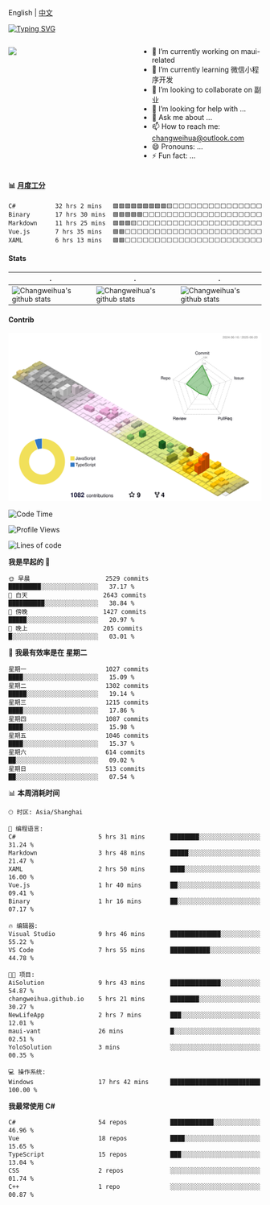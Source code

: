 English | [中文](README_CN.md)

[![Typing SVG](https://readme-typing-svg.herokuapp.com?color=%2336BCF7&center=true&vCenter=true&width=600&lines=Hi+there+👋,+I+am+Chang+Weihua;+Welcome+to+My+Profile!;Over+9+years+of+programming+experience;Always+learning+new+things+)](https://git.io/typing-svg)

<div style="display: grid;gap: 20px;grid-template-columns: repeat(auto-fit, minmax(240px, 1fr));">

[<img src="https://github-readme-stats.vercel.app/api?username=changweihua&show_icons=true&locale=cn" />](https://metrics.lecoq.io/changweihua#gh-light-mode-only)

<div>

- 🔭 I’m currently working on maui-related
- 🌱 I’m currently learning 微信小程序开发
- 👯 I’m looking to collaborate on 副业
- 🤔 I’m looking for help with ...
- 💬 Ask me about ...
- 📫 How to reach me: changweihua@outlook.com
- 😄 Pronouns: ...
- ⚡ Fun fact: ...

</div>

</div>

#### :bar_chart: [月度工分](https://github.com/changweihua/wakapi)

<!--START_SECTION:wakao-->

```txt
C#           32 hrs 2 mins   🟩🟩🟩🟩🟩🟩🟩🟩🟩🟨⬜⬜⬜⬜⬜⬜⬜⬜⬜⬜⬜⬜⬜⬜⬜   37.41 %
Binary       17 hrs 30 mins  🟩🟩🟩🟩🟩⬜⬜⬜⬜⬜⬜⬜⬜⬜⬜⬜⬜⬜⬜⬜⬜⬜⬜⬜⬜   20.45 %
Markdown     11 hrs 25 mins  🟩🟩🟩🟨⬜⬜⬜⬜⬜⬜⬜⬜⬜⬜⬜⬜⬜⬜⬜⬜⬜⬜⬜⬜⬜   13.33 %
Vue.js       7 hrs 35 mins   🟩🟩⬜⬜⬜⬜⬜⬜⬜⬜⬜⬜⬜⬜⬜⬜⬜⬜⬜⬜⬜⬜⬜⬜⬜   08.86 %
XAML         6 hrs 13 mins   🟩🟩⬜⬜⬜⬜⬜⬜⬜⬜⬜⬜⬜⬜⬜⬜⬜⬜⬜⬜⬜⬜⬜⬜⬜   07.27 %
```

<!--END_SECTION:wakao-->

#### Stats ####


| .                                                                                                                                            | .                                                                                                                                      | .                                                                                                                                                     |
| -------------------------------------------------------------------------------------------------------------------------------------------- | -------------------------------------------------------------------------------------------------------------------------------------- | ----------------------------------------------------------------------------------------------------------------------------------------------------- |
| ![Changweihua's github stats](https://github-readme-stats.vercel.app/api?username=changweihua&show_icons=true&theme=radical&hide_title=true) | ![Changweihua's github stats](https://github-readme-stats.vercel.app/api/top-langs/?username=changweihua&theme=radical&layout=compact) | ![Changweihua's github stats](https://github-readme-stats.vercel.app/api?username=changweihua&show_icons=true&theme=radical&include_all_commits=true) |


#### Contrib ####

<!--   profile-green-animate -->
![](./profile-3d-contrib/profile-south-season-animate.svg)

<!--START_SECTION:waka-->
![Code Time](http://img.shields.io/badge/Code%20Time-1%2C503%20hrs%2028%20mins-blue)

![Profile Views](http://img.shields.io/badge/%E4%B8%AA%E4%BA%BA%E8%B5%84%E6%96%99%E8%A7%82%E7%9C%8B%E6%AC%A1%E6%95%B0-0-blue)

![Lines of code](https://img.shields.io/badge/%E4%BB%8E%E3%80%8CHello%20World%E3%80%8D%E8%B5%B7%E6%88%91%E5%B7%B2%E7%BB%8F%E5%86%99%E4%BA%86-24.1%20million%20%E8%A1%8C%E4%BB%A3%E7%A0%81-blue)

**我是早起的 🐤** 

```text
🌞 早晨                     2529 commits        █████████░░░░░░░░░░░░░░░░   37.17 % 
🌆 白天                     2643 commits        ██████████░░░░░░░░░░░░░░░   38.84 % 
🌃 傍晚                     1427 commits        █████░░░░░░░░░░░░░░░░░░░░   20.97 % 
🌙 晚上                     205 commits         █░░░░░░░░░░░░░░░░░░░░░░░░   03.01 % 
```
📅 **我最有效率是在 星期二** 

```text
星期一                      1027 commits        ████░░░░░░░░░░░░░░░░░░░░░   15.09 % 
星期二                      1302 commits        █████░░░░░░░░░░░░░░░░░░░░   19.14 % 
星期三                      1215 commits        ████░░░░░░░░░░░░░░░░░░░░░   17.86 % 
星期四                      1087 commits        ████░░░░░░░░░░░░░░░░░░░░░   15.98 % 
星期五                      1046 commits        ████░░░░░░░░░░░░░░░░░░░░░   15.37 % 
星期六                      614 commits         ██░░░░░░░░░░░░░░░░░░░░░░░   09.02 % 
星期日                      513 commits         ██░░░░░░░░░░░░░░░░░░░░░░░   07.54 % 
```


📊 **本周消耗时间** 

```text
🕑︎ 时区: Asia/Shanghai

💬 编程语言: 
C#                       5 hrs 31 mins       ████████░░░░░░░░░░░░░░░░░   31.24 % 
Markdown                 3 hrs 48 mins       █████░░░░░░░░░░░░░░░░░░░░   21.47 % 
XAML                     2 hrs 50 mins       ████░░░░░░░░░░░░░░░░░░░░░   16.00 % 
Vue.js                   1 hr 40 mins        ██░░░░░░░░░░░░░░░░░░░░░░░   09.41 % 
Binary                   1 hr 16 mins        ██░░░░░░░░░░░░░░░░░░░░░░░   07.17 % 

🔥 编辑器: 
Visual Studio            9 hrs 46 mins       ██████████████░░░░░░░░░░░   55.22 % 
VS Code                  7 hrs 55 mins       ███████████░░░░░░░░░░░░░░   44.78 % 

🐱‍💻 项目: 
AiSolution               9 hrs 43 mins       ██████████████░░░░░░░░░░░   54.87 % 
changweihua.github.io    5 hrs 21 mins       ████████░░░░░░░░░░░░░░░░░   30.27 % 
NewLifeApp               2 hrs 7 mins        ███░░░░░░░░░░░░░░░░░░░░░░   12.01 % 
maui-vant                26 mins             █░░░░░░░░░░░░░░░░░░░░░░░░   02.51 % 
YoloSolution             3 mins              ░░░░░░░░░░░░░░░░░░░░░░░░░   00.35 % 

💻 操作系统: 
Windows                  17 hrs 42 mins      █████████████████████████   100.00 % 
```

**我最常使用 C#** 

```text
C#                       54 repos            ████████████░░░░░░░░░░░░░   46.96 % 
Vue                      18 repos            ████░░░░░░░░░░░░░░░░░░░░░   15.65 % 
TypeScript               15 repos            ███░░░░░░░░░░░░░░░░░░░░░░   13.04 % 
CSS                      2 repos             ░░░░░░░░░░░░░░░░░░░░░░░░░   01.74 % 
C++                      1 repo              ░░░░░░░░░░░░░░░░░░░░░░░░░   00.87 % 
```




<!--END_SECTION:waka-->


<!-- ![](assets/Bottom_down.svg) -->
